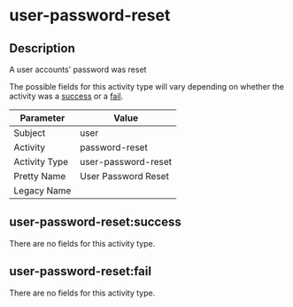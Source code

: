user-password-reset
===================

Description
-----------
A user accounts' password was reset

The possible fields for this activity type will vary depending on whether the activity was a [success](#user-password-resetsuccess) or a [fail](#user-password-resetfail).

| Parameter     | Value               |
| ------------- | ------------------- |
| Subject       | user                |
| Activity      | password-reset      |
| Activity Type | user-password-reset |
| Pretty Name   | User Password Reset |
| Legacy Name   |                     |

user-password-reset:success
---------------------------

There are no fields for this activity type.


user-password-reset:fail
------------------------

There are no fields for this activity type.
